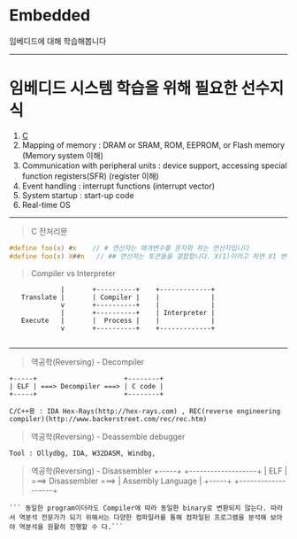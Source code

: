 # Embedded
임베디드에 대해 학습해봅니다

---
# 임베디드 시스템 학습을 위해 필요한 선수지식
1. [C]()
2. Mapping of memory : DRAM or SRAM, ROM, EEPROM, or Flash memory (Memory system 이해)
3. Communication with peripheral units : device support, accessing special function registers(SFR) (register 이해)
4. Event handling : interrupt functions (interrupt vector)
5. System startup : start-up code
6. Real-time OS



---
> C 전처리문
```C
#define foo(x) #x    // # 연산자는 매개변수를 문자화 하는 연산자입니다              
#define foo(x) X##n   // ## 연산자는 토큰들을 결합합니다. X(1)이라고 하면 X1 변수를 입력한것과 동일합니다.
```

> Compiler vs Interpreter
```
             |       +----------+    +-------------+
   Translate |       | Compiler |    |             |
             v       +----------+    |             |
             |       +----------+    | Interpreter |
   Execute   |       |  Process |    |             |
             v       +----------+    +-------------+
              

```

---

> 역공학(Reversing) - Decompiler
```
+-----+                      +--------+
| ELF | ===> Decompiler ===> | C code |
+-----+                      +--------+
```
``` C/C++용 : IDA Hex-Rays(http://hex-rays.com) , REC(reverse engineering compiler)(http://www.backerstreet.com/rec/rec.htm) ```

> 역공학(Reversing) - Deassemble debugger
```
Tool : Ollydbg, IDA, W32DASM, Windbg, 
```

> 역공학(Reversing) - Disassembler
+-----+                        +-------------------+
| ELF | ===> Disassembler ===> | Assembly Language |
+-----+                        +-------------------+
```
``` 동일한 program이더라도 Compiler에 따라 동일한 binary로 변환되지 않는다. 따라서 역분석 전문가가 되기 위해서는 다양한 컴파일러를 통해 컴파일된 프로그램을 분석해 보아야 역분석을 원활히 진행할 수 다.``` 
